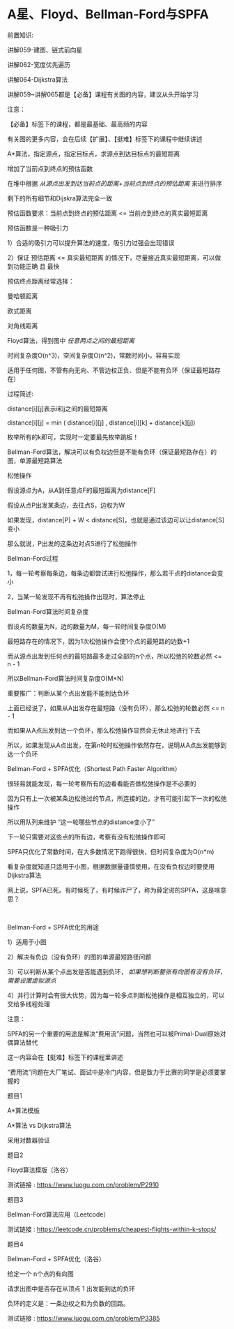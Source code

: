 # A星、Floyd、Bellman-Ford与SPFA

前置知识:

讲解059-建图、链式前向星

讲解062-宽度优先遍历

讲解064-Dijkstra算法

讲解059~讲解065都是【必备】课程有关图的内容，建议从头开始学习

注意：

【必备】标签下的课程，都是最基础、最高频的内容

有关图的更多内容，会在后续【扩展】、【挺难】标签下的课程中继续讲述

A*算法，指定源点，指定目标点，求源点到达目标点的最短距离

增加了当前点到终点的预估函数

在堆中根据  _从源点出发到达当前点的距离+当前点到终点的预估距离_  来进行排序

剩下的所有细节和Dijskra算法完全一致

预估函数要求：当前点到终点的预估距离 <= 当前点到终点的真实最短距离

预估函数是一种吸引力

1）合适的吸引力可以提升算法的速度，吸引力过强会出现错误

2）保证 预估距离 <= 真实最短距离 的情况下，尽量接近真实最短距离，可以做到功能正确 且 最快

预估终点距离经常选择：

曼哈顿距离

欧式距离

对角线距离

Floyd算法，得到图中 _任意两点之间的最短距离_

时间复杂度O(n^3)，空间复杂度O(n^2)，常数时间小，容易实现

适用于任何图，不管有向无向、不管边权正负、但是不能有负环（保证最短路存在）

过程简述:

distance[i][j]表示i和j之间的最短距离

distance[i][j] = min ( distance[i][j] , distance[i][k] + distance[k][j])

枚举所有的k即可，实现时一定要最先枚举跳板！

Bellman-Ford算法，解决可以有负权边但是不能有负环（保证最短路存在）的图，单源最短路算法

松弛操作

假设源点为A，从A到任意点F的最短距离为distance[F]

假设从点P出发某条边，去往点S，边权为W

如果发现，distance[P] + W < distance[S]，也就是通过该边可以让distance[S]变小

那么就说，P出发的这条边对点S进行了松弛操作

Bellman-Ford过程

1，每一轮考察每条边，每条边都尝试进行松弛操作，那么若干点的distance会变小

2，当某一轮发现不再有松弛操作出现时，算法停止

Bellman-Ford算法时间复杂度

假设点的数量为N，边的数量为M，每一轮时间复杂度O(M)

最短路存在的情况下，因为1次松弛操作会使1个点的最短路的边数+1

而从源点出发到任何点的最短路最多走过全部的n个点，所以松弛的轮数必然 <= n - 1

所以Bellman-Ford算法时间复杂度O(M*N)

重要推广：判断从某个点出发能不能到达负环

上面已经说了，如果从A出发存在最短路（没有负环），那么松弛的轮数必然 <= n - 1

而如果从A点出发到达一个负环，那么松弛操作显然会无休止地进行下去

所以，如果发现从A点出发，在第n轮时松弛操作依然存在，说明从A点出发能够到达一个负环

Bellman-Ford + SPFA优化（Shortest Path Faster Algorithm）

很轻易就能发现，每一轮考察所有的边看看能否做松弛操作是不必要的

因为只有上一次被某条边松弛过的节点，所连接的边，才有可能引起下一次的松弛操作

所以用队列来维护 “这一轮哪些节点的distance变小了”

下一轮只需要对这些点的所有边，考察有没有松弛操作即可

SPFA只优化了常数时间，在大多数情况下跑得很快，但时间复杂度为O(n*m)

看复杂度就知道只适用于小图，根据数据量谨慎使用，在没有负权边时要使用Dijkstra算法

网上说，SPFA已死。有时候死了，有时候诈尸了，称为薛定谔的SPFA，这是啥意思？

![](img/%E7%AE%97%E6%B3%95%E8%AE%B2%E8%A7%A3065%E3%80%90%E5%BF%85%E5%A4%87%E3%80%91A%E6%98%9F%E3%80%81Floyd%E3%80%81Bellman-Ford%E4%B8%8ESPFA0.gif)

Bellman-Ford + SPFA优化的用途

1）适用于小图

2）解决有负边（没有负环）的图的单源最短路径问题

3）可以判断从某个点出发是否能遇到负环， _如果想判断整张有向图有没有负环，需要设置虚拟源点_

4）并行计算时会有很大优势，因为每一轮多点判断松弛操作是相互独立的，可以交给多线程处理

注意：

SPFA的另一个重要的用途是解决“费用流”问题，当然也可以被Primal-Dual原始对偶算法替代

这一内容会在【挺难】标签下的课程里讲述

“费用流”问题在大厂笔试、面试中是冷门内容，但是致力于比赛的同学是必须要掌握的

题目1

A*算法模版

A*算法 vs Dijkstra算法

采用对数器验证

题目2

Floyd算法模版（洛谷）

测试链接 : https://www.luogu.com.cn/problem/P2910

题目3

Bellman-Ford算法应用（Leetcode）

测试链接 : https://leetcode.cn/problems/cheapest-flights-within-k-stops/

题目4

Bellman-Ford + SPFA优化（洛谷）

给定一个 n个点的有向图

请求出图中是否存在从顶点 1 出发能到达的负环

负环的定义是：一条边权之和为负数的回路。

测试链接 : https://www.luogu.com.cn/problem/P3385

